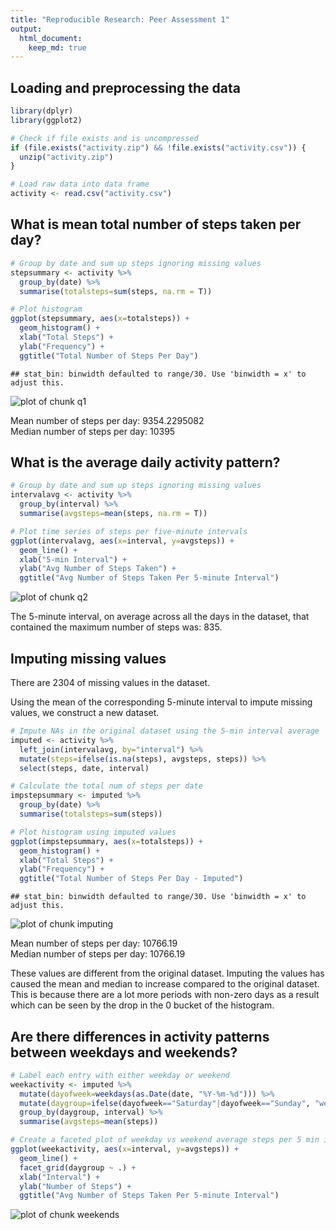 ```yaml
---
title: "Reproducible Research: Peer Assessment 1"
output: 
  html_document:
    keep_md: true
---
```


## Loading and preprocessing the data

```r
library(dplyr)
library(ggplot2)

# Check if file exists and is uncompressed
if (file.exists("activity.zip") && !file.exists("activity.csv")) {
  unzip("activity.zip")
}

# Load raw data into data frame
activity <- read.csv("activity.csv")
```

## What is mean total number of steps taken per day?


```r
# Group by date and sum up steps ignoring missing values
stepsummary <- activity %>%
  group_by(date) %>%
  summarise(totalsteps=sum(steps, na.rm = T))

# Plot histogram
ggplot(stepsummary, aes(x=totalsteps)) + 
  geom_histogram() +
  xlab("Total Steps") + 
  ylab("Frequency") +
  ggtitle("Total Number of Steps Per Day")
```

```
## stat_bin: binwidth defaulted to range/30. Use 'binwidth = x' to adjust this.
```

![plot of chunk q1](figure/q1-1.png) 
  
Mean number of steps per day: 9354.2295082  
Median number of steps per day: 10395  

## What is the average daily activity pattern?


```r
# Group by date and sum up steps ignoring missing values
intervalavg <- activity %>%
  group_by(interval) %>%
  summarise(avgsteps=mean(steps, na.rm = T))

# Plot time series of steps per five-minute intervals
ggplot(intervalavg, aes(x=interval, y=avgsteps)) + 
  geom_line() +
  xlab("5-min Interval") + 
  ylab("Avg Number of Steps Taken") +
  ggtitle("Avg Number of Steps Taken Per 5-minute Interval")
```

![plot of chunk q2](figure/q2-1.png) 
  
The 5-minute interval, on average across all the days in the dataset, that contained the maximum number of steps was: 835.  

## Imputing missing values

There are 2304 of missing values in the dataset.  
  
Using the mean of the corresponding 5-minute interval to impute missing values, we construct a new dataset.


```r
# Impute NAs in the original dataset using the 5-min interval average
imputed <- activity %>%
  left_join(intervalavg, by="interval") %>%
  mutate(steps=ifelse(is.na(steps), avgsteps, steps)) %>%
  select(steps, date, interval)

# Calculate the total num of steps per date
impstepsummary <- imputed %>%
  group_by(date) %>%
  summarise(totalsteps=sum(steps))

# Plot histogram using imputed values
ggplot(impstepsummary, aes(x=totalsteps)) + 
  geom_histogram() +
  xlab("Total Steps") + 
  ylab("Frequency") +
  ggtitle("Total Number of Steps Per Day - Imputed")
```

```
## stat_bin: binwidth defaulted to range/30. Use 'binwidth = x' to adjust this.
```

![plot of chunk imputing](figure/imputing-1.png) 
  
Mean number of steps per day: 10766.19  
Median number of steps per day: 10766.19  

These values are different from the original dataset. Imputing the values has caused the mean and median to increase compared to the original dataset. This is because there are a lot more periods with non-zero days as a result which can be seen by the drop in the 0 bucket of the histogram.  

## Are there differences in activity patterns between weekdays and weekends?


```r
# Label each entry with either weekday or weekend
weekactivity <- imputed %>%
  mutate(dayofweek=weekdays(as.Date(date, "%Y-%m-%d"))) %>%
  mutate(daygroup=ifelse(dayofweek=="Saturday"|dayofweek=="Sunday", "weekend", "weekday")) %>%
  group_by(daygroup, interval) %>%
  summarise(avgsteps=mean(steps))

# Create a faceted plot of weekday vs weekend average steps per 5 min interval
ggplot(weekactivity, aes(x=interval, y=avgsteps)) + 
  geom_line() + 
  facet_grid(daygroup ~ .) + 
  xlab("Interval") + 
  ylab("Number of Steps") +
  ggtitle("Avg Number of Steps Taken Per 5-minute Interval")
```

![plot of chunk weekends](figure/weekends-1.png) 
